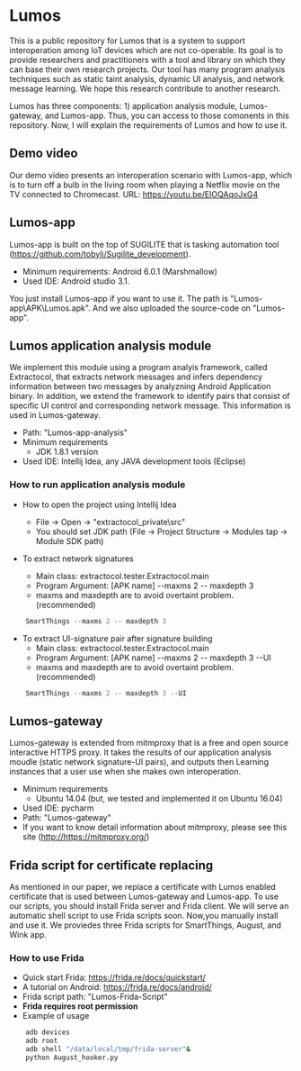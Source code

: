 # Lumos

This is a public repository for Lumos that is a system to support interoperation among IoT devices which are not co-operable.  Its goal is to provide researchers and practitioners with a tool and library on which they can base their own research projects. Our tool has many program analysis techniques such as static taint analysis, dynamic UI analysis, and network message learning. We hope this research contribute to another research.

Lumos has three components: 1) application analysis module, Lumos-gateway, and Lumos-app. Thus, you can access to those comonents in this repository. Now, I will explain the requirements of Lumos and how to use it.

## Demo video
Our demo video presents an interoperation scenario with Lumos-app, which is to turn off a bulb in the living room when playing a Netflix movie on the TV connected to Chromecast.
URL: <https://youtu.be/EIOQAqoJxG4>

## Lumos-app

Lumos-app is built on the top of SUGILITE that is tasking automation tool (<https://github.com/tobyli/Sugilite_development>).

- Minimum requirements: Android 6.0.1 (Marshmallow)
- Used IDE: Android studio 3.1.

You just install Lumos-app if you want to use it. The path is "Lumos-app\APK\Lumos.apk".
And we also uploaded the source-code on "Lumos-app\".

## Lumos application analysis module

We implement this module using a program analyis framework, called Extractocol, that extracts network messages and infers dependency information between two messages by analyzning Android Application binary. In addition, we extend the framework to identify pairs that consist of specific UI control and corresponding network message. This information is used in Lumos-gateway.

- Path: "Lumos-app-analysis"
- Minimum requirements
  - JDK 1.8.1 version  
- Used IDE: Intellij Idea, any JAVA development tools (Eclipse)

### How to run application analysis module

- How to open the project using Intellij Idea
  - File -> Open -> "extractocol_private\src"
  - You should set JDK path (File -> Project Structure -> Modules tap -> Module SDK path)

- To extract network signatures
  - Main class: extractocol.tester.Extractocol.main
  - Program Argument: [APK name] --maxms 2 -- maxdepth 3
  - maxms and maxdepth are to avoid overtaint problem. (recommended)
  
```Java
    SmartThings --maxms 2 -- maxdepth 3
```

- To extract UI-signature pair after signature building
  - Main class: extractocol.tester.Extractocol.main
  - Program Argument: [APK name] --maxms 2 -- maxdepth 3 --UI
  - maxms and maxdepth are to avoid overtaint problem. (recommended)

```Java
    SmartThings --maxms 2 -- maxdepth 3 --UI
```

## Lumos-gateway

Lumos-gateway is extended from mitmproxy that is a free and open source interactive HTTPS proxy. It takes the results of our application analysis moudle (static network signature-UI pairs), and outputs then Learning instances that a user use when she makes own interoperation.

- Minimum requirements
  - Ubuntu 14.04 (but, we tested and implemented it on Ubuntu 16.04)
- Used IDE: pycharm
- Path: "Lumos-gateway"
- If you want to know detail information about mitmproxy, please see this site (<http://https://mitmproxy.org/>)
  
## Frida script for certificate replacing

As mentioned in our paper, we replace a certificate with Lumos enabled certificate that is used between Lumos-gateway and Lumos-app.
To use our scripts, you should install Frida server and Frida client. We will serve an automatic shell script to use Frida scripts soon. Now,you manually install and use it. We proviedes three Frida scripts for SmartThings, August, and Wink app.

### How to use Frida

- Quick start Frida: <https://frida.re/docs/quickstart/>
- A tutorial on Android: <https://frida.re/docs/android/>
- Frida script path: "Lumos-Frida-Script"
- **Frida requires root permission**
- Example of usage
  
```bash
    adb devices
    adb root
    adb shell "/data/local/tmp/frida-server"&
    python August_hooker.py
```